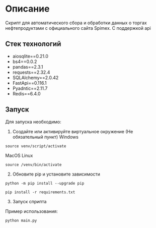 # Описание
Скрипт для автоматического сбора и обработки данных о торгах нефтепродуктами с официального сайта Spimex. С поддержкой api

## Стек технологий

* aiosqlite==0.21.0
* bs4==0.0.2
* pandas==2.3.1
* requests==2.32.4
* SQLAlchemy==2.0.42
* FastApi==0.116.1
* Pyadntic==2.11.7
* Redis==6.4.0

## Запуск

Для запуска необходимо:

1. Создайте или активируйте виртуальное окружение (Не обязательный пункт)
Windows
```
source venv/script/activate
```
MacOS Linux
```
source /venv/bin/activate
```

2. Обновите pip и установите зависимости
```
python -m pip install --upgrade pip
```
```
pip install -r requirements.txt
```

3. Запуск сприпта 

Пример использования:

```
python main.py
```
